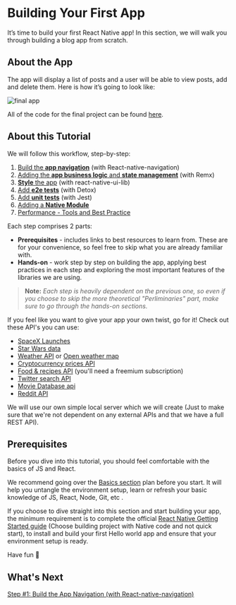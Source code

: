 # Building Your First App

It’s time to build your first React Native app! In this section, we will walk you through building a blog app from scratch.

## About the App

The app will display a list of posts and a user will be able to view posts, add and delete them. Here is how it’s going to look like:

![final app](https://github.com/wix-playground/wix-mobile-crash-course/blob/master/assets/finalApp.gif)

All of the code for the final project can be found [here](https://github.com/wix-playground/wix-mobile-crash-course).

## About this Tutorial

We will follow this workflow, step-by-step:

1. [Build the **app navigation**](App.Navigation.md) (with React-native-navigation)
2. [Adding the **app business logic** and **state management**](App.Remx.md) (with Remx)
3. [**Style** the app](App.UiLib.md) (with react-native-ui-lib)
4. [Add **e2e tests**](App.e2e.md) (with Detox)
5. [Add **unit tests**](App.tests.md) (with Jest)
6. [Adding a **Native Module**](App.NativeModule.md)
7. [Performance - Tools and Best Practice](App.performance.md)


Each step comprises 2 parts:

* **Prerequisites** - includes links to best resources to learn from. These are for your convenience, so feel free to skip what you are already familiar with.
* **Hands-on** - work step by step on building the app, applying best practices in each step and exploring the most important features of the libraries we are using.

> __**Note:**__ *Each step is heavily dependent on the previous one, so even if you choose to skip the more theoretical "Perliminaries" part, make sure to go through the hands-on sections.*

If you feel like you want to give your app your own twist, go for it! Check out these API's you can use:
* [SpaceX Launches](https://github.com/r-spacex/SpaceX-API)
* [Star Wars data](https://swapi.co/)
* [Weather API](https://www.metaweather.com/api/) or [Open weather map](http://openweathermap.org/current)
* [Cryptocurrency prices API](https://www.coindesk.com/api/)
* [Food & recipes API](https://spoonacular.com/food-api)  (you'll need a freemium subscription)
* [Twitter search API](https://dev.twitter.com/rest/public/search)
* [Movie Database api](https://www.themoviedb.org/documentation/api)
* [Reddit API](https://www.reddit.com/dev/api/)

We will use our own simple local server which we will create (Just to make sure that we're not dependent on any external APIs and that we have a full REST API).

## Prerequisites
Before you dive into this tutorial, you should feel comfortable with the basics of JS and React.

We recommend going over the [Basics section](https://github.com/wix-playground/wix-mobile-crash-course#1-learn-the-basics) plan before you start. It will help you untangle the environment setup, learn or refresh your basic knowledge of JS, React, Node, Git, etc .

If you choose to dive straight into this section and start building your app, the minimum requirement is to complete the official [React Native Getting Started guide](https://facebook.github.io/react-native/docs/getting-started.html) (Choose building project with Native code and not quick start), to install and build your first Hello world app and ensure that your environment setup is ready.

Have fun 🚀

## What's Next
[Step #1: Build the App Navigation (with React-native-navigation)](App.Navigation.md)
